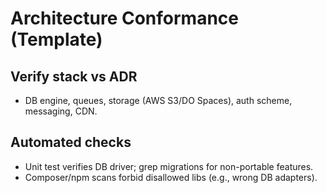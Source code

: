 ﻿# Architecture Conformance (Template)
## Verify stack vs ADR
- DB engine, queues, storage (AWS S3/DO Spaces), auth scheme, messaging, CDN.
## Automated checks
- Unit test verifies DB driver; grep migrations for non-portable features.
- Composer/npm scans forbid disallowed libs (e.g., wrong DB adapters).